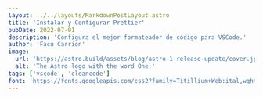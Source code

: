 ```yaml
---
layout: ../../layouts/MarkdownPostLayout.astro
title: 'Instalar y Configurar Prettier'
pubDate: 2022-07-01
description: 'Configura el mejor formateador de código para VSCode.'
author: 'Facu Carrion'
image:
  url: 'https://astro.build/assets/blog/astro-1-release-update/cover.jpeg'
  alt: 'The Astro logo with the word One.'
tags: ['vscode', 'cleancode']
font: 'https://fonts.googleapis.com/css2?family=Titillium+Web:ital,wght@0,200;0,300;0,400;0,600;0,700;0,900;1,200;1,300;1,400;1,600;1,700&display=swap'
---
```

